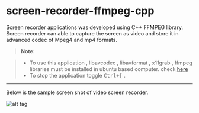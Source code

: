 # screen-recorder-ffmpeg-cpp

Screen recorder applications was developed using C++ FFMPEG library. Screen recorder can able to capture the screen as video and store it in advanced codec of Mpeg4 and mp4 formats. 

> **Note:**

> - To use this application , libavcodec , libavformat , x11grab , ffmpeg libraries must be installed in ubuntu based computer. check [here][1]
> - To stop the application toggle <kbd>Ctrl+[</kbd> .

----------

 Below is the sample screen shot of video screen recorder.


![alt tag](https://github.com/abdullahfarwees/screen-recorder-ffmpeg-cpp/blob/master/sample_screen_shot.png)

[1]:https://trac.ffmpeg.org/wiki/CompilationGuide
